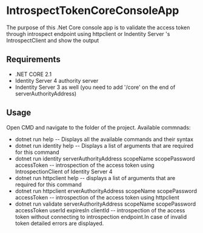 # IntrospectTokenCoreConsoleApp
The purpose of this .Net Core console app is to validate the access token through introspect endpoint using httpclient or Indentity Server 's IntrospectClient and show the output

## Requirements

* .NET CORE 2.1
* Identity Server 4 authority server 
* Indentity Server 3 as well (you need to add '/core' on the end of serverAuthorityAddress)

## Usage

Open CMD and navigate to the folder of the project.  Available commnads:

* dotnet run help -- Displays all the available commands and their syntax
* dotnet run identity help -- Displays a list of arguments that are required for this command
* dotnet run identity serverAuthorityAddress scopeName scopePassword accessToken -- introspection of the access token using IntrospectionClient of Identity Server 4
* dotnet run httpclient help -- displays a list of arguments that are required for this command
* dotnet run httpclient erverAuthorityAddress scopeName scopePassword accessToken -- introspection of the access token using httpclient 
* dotnet run validate serverAuthorityAddress scopeName scopePassword accessToken userId expiresIn clientId -- introspection of the access token without connecting to introspection endpoint.In case of invalid token detailed errors are displayed. 
